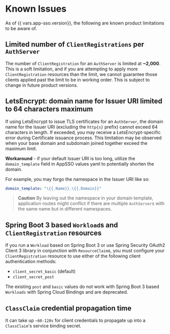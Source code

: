 # Known Issues

As of {{ vars.app-sso.version}}, the following are known product limitations to
be aware of.

## Limited number of `ClientRegistrations` per `AuthServer`

The number of `ClientRegistration` for an `AuthServer` is limited at
**~2,000**. This is a soft limitation, and if you are attempting to apply more
`ClientRegistration` resources than the limit, we cannot guarantee those
clients applied past the limit to be in working order. This is subject to
change in future product versions.

## LetsEncrypt: domain name for Issuer URI limited to 64 characters maximum

If using LetsEncrypt to issue TLS certificates for an `AuthServer`, the domain
name for the Issuer URI (excluding the `http{s}` prefix) cannot exceed 64
characters in length. If exceeded, you may receive a LetsEncrypt-specific error
during Certificate issuance process. This limitation may be observed when your
base domain and subdomain joined together exceed the maximum limit.

**Workaround** - if your default Issuer URI is too long, utilize the
`domain_template` field in AppSSO values yaml to potentially shorten the
domain.

For example, you may forgo the namespace in the Issuer URI like so:

```yaml
domain_template: "\{{.Name}}.\{{.Domain}}"
```

> **Caution** By leaving out the namespace in your domain template, application
> routes might conflict if there are multiple `AuthServer`s with the same name
> but in different namespaces.

## <a id='boot3-clientreg'></a> Spring Boot 3 based `Workload`s and `ClientRegistration` resources

If you run a `Workload` based on Spring Boot 3 or use Spring Security OAuth2
Client 3 library in conjunction with `ResourceClaim`s, you must configure your
`ClientRegistration` resource to use either of the following client
authentication methods: 

- `client_secret_basic` (default)
- `client_secret_post`

The existing `post` and `basic` values do not work with Spring Boot 3 based
`Workloads` with Spring Cloud Bindings and are deprecated.

## `ClassClaim` credential propagation time

It can take up `~60-120s` for client credentials to propagate up into a
`ClassClaim`'s service binding secret.
